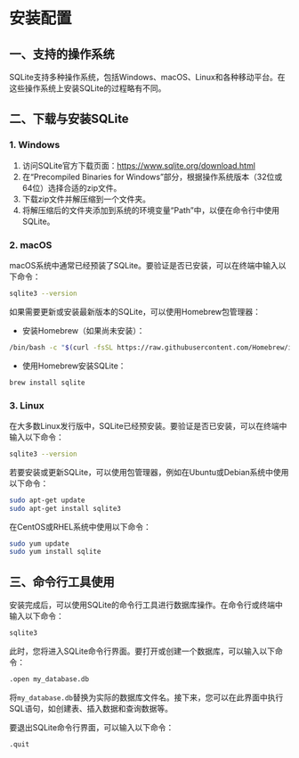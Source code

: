 # 安装配置

## 一、支持的操作系统

SQLite支持多种操作系统，包括Windows、macOS、Linux和各种移动平台。在这些操作系统上安装SQLite的过程略有不同。

## 二、下载与安装SQLite

### 1. Windows

1. 访问SQLite官方下载页面：https://www.sqlite.org/download.html
2. 在“Precompiled Binaries for Windows”部分，根据操作系统版本（32位或64位）选择合适的zip文件。
3. 下载zip文件并解压缩到一个文件夹。
4. 将解压缩后的文件夹添加到系统的环境变量“Path”中，以便在命令行中使用SQLite。

### 2. macOS

macOS系统中通常已经预装了SQLite。要验证是否已安装，可以在终端中输入以下命令：

```bash
sqlite3 --version
```

如果需要更新或安装最新版本的SQLite，可以使用Homebrew包管理器：

- 安装Homebrew（如果尚未安装）：

```bash
/bin/bash -c "$(curl -fsSL https://raw.githubusercontent.com/Homebrew/install/HEAD/install.sh)"
```

- 使用Homebrew安装SQLite：

```bash
brew install sqlite
```

### 3. Linux

在大多数Linux发行版中，SQLite已经预安装。要验证是否已安装，可以在终端中输入以下命令：

```bash
sqlite3 --version
```

若要安装或更新SQLite，可以使用包管理器，例如在Ubuntu或Debian系统中使用以下命令：

```bash
sudo apt-get update
sudo apt-get install sqlite3
```

在CentOS或RHEL系统中使用以下命令：

```bash
sudo yum update
sudo yum install sqlite
```

## 三、命令行工具使用

安装完成后，可以使用SQLite的命令行工具进行数据库操作。在命令行或终端中输入以下命令：

```bash
sqlite3
```

此时，您将进入SQLite命令行界面。要打开或创建一个数据库，可以输入以下命令：

```bash
.open my_database.db
```

将`my_database.db`替换为实际的数据库文件名。接下来，您可以在此界面中执行SQL语句，如创建表、插入数据和查询数据等。

要退出SQLite命令行界面，可以输入以下命令：

```bash
.quit
```